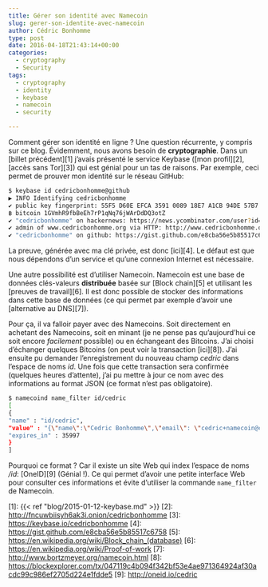 ```yaml
---
title: Gérer son identité avec Namecoin
slug: gerer-son-identite-avec-namecoin
author: Cédric Bonhomme
type: post
date: 2016-04-18T21:43:14+00:00
categories:
  - cryptography
  - Security
tags:
  - cryptography
  - identity
  - keybase
  - namecoin
  - security

---
```

Comment gérer son identité en ligne ?
Une question récurrente, y compris sur ce blog. Évidemment, nous avons besoin
de **cryptographie**. Dans un [billet précédent][1] j’avais présenté le service
Keybase ([mon profil][2], [accès sans Tor][3]) qui est génial pour un tas de
raisons. Par exemple, ceci permet de prouver mon identité sur le réseau GitHub:

```bash
$ keybase id cedricbonhomme@github
▶ INFO Identifying cedricbonhomme
✔ public key fingerprint: 55F5 D60E EFCA 3591 0089 18E7 A1CB 94DE 57B7 A70D
฿ bitcoin 1GVmhR9fbBeEh7rP1qNq76jWArDdDQ3otZ
✔ "cedricbonhomme" on hackernews: https://news.ycombinator.com/user?id=cedricbonhomme [cached 2016-04-03 10:13:45 CEST]
✔ admin of www.cedricbonhomme.org via HTTP: http://www.cedricbonhomme.org/keybase.txt [cached 2016-04-03 10:13:45 CEST]
✔ "cedricbonhomme" on github: https://gist.github.com/e8cba56e5b85517c6758 [cached 2016-04-03 10:13:45 CEST]
```

La preuve, générée avec ma clé privée, est donc [ici][4].
Le défaut est que nous dépendons d’un service et qu’une connexion Internet est
nécessaire.

Une autre possibilité est d’utiliser Namecoin. Namecoin est une base de données
clés-valeurs **distribuée** basée sur [Block chain][5] et utilisant les
[preuves de travail][6]. Il est donc possible de stocker des informations dans
cette base de données (ce qui permet par exemple d’avoir une
[alternative au DNS][7]).

Pour ça, il va falloir payer avec des Namecoins. Soit directement en achetant
des Namecoins, soit en minant (je ne pense pas qu’aujourd’hui ce soit encore
_facilement_ possible) ou en échangeant des Bitcoins. J’ai choisi d’échanger
quelques Bitcoins (on peut voir la transaction [ici][8]). J’ai ensuite pu
demander l’enregistrement du nouveau champ _cedric_ dans l’espace de noms _id_.
Une fois que cette transaction sera confirmée (quelques heures d’attente), j’ai
pu mettre à jour ce nom avec des informations au format JSON (ce format n’est
pas obligatoire).

```bash
$ namecoind name_filter id/cedric
[
{
"name" : "id/cedric",
"value" : "{\"name\":\"Cedric Bonhomme\",\"email\": \"cedric+namecoin@cedricbonhomme.org\", \"weblog\":\"https://www.cedricbonhomme.org\",\"GitHub\":\"https://github.com/cedricbonhomme\",\"photo_url\":\"https://www.cedricbonhomme.org/cedricbonhomme.png\",\"gpg\":\"55F5 D60E EFCA 3591 0089 18E7 A1CB 94DE 57B7 A70D\"}",
"expires_in" : 35997
}
]
```

Pourquoi ce format ? Car il existe un site Web qui index l’espace de noms _/id_:
[OneID][9] (Génial !). Ce qui permet d’avoir une petite interface Web pour
consulter ces informations et évite d’utiliser la commande `name_filter` de
Namecoin.

 [1]: {{< ref "blog/2015-01-12-keybase.md" >}}
 [2]: http://fncuwbiisyh6ak3i.onion/cedricbonhomme
 [3]: https://keybase.io/cedricbonhomme
 [4]: https://gist.github.com/e8cba56e5b85517c6758
 [5]: https://en.wikipedia.org/wiki/Block_chain_(database)
 [6]: https://en.wikipedia.org/wiki/Proof-of-work
 [7]: http://www.bortzmeyer.org/namecoin.html
 [8]: https://blockexplorer.com/tx/047119c4b094f342bf53e4ae971364924af30acdc99c986ef2705d224e1fdde5
 [9]: http://oneid.io/cedric
